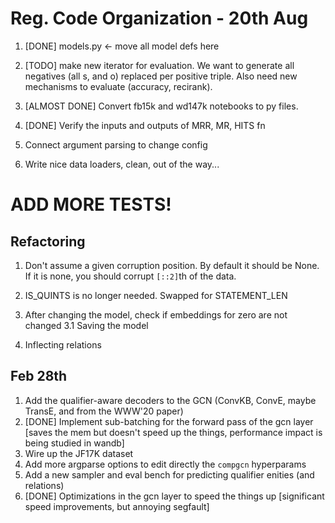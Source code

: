 # Reg. Code Organization -  20th Aug
1. [DONE] models.py <- move all model defs here
2. [TODO] make new iterator for evaluation.
    We want to generate all negatives (all s, and o) replaced per positive triple.
    Also need new mechanisms to evaluate (accuracy, recirank).
3. [ALMOST DONE] Convert fb15k and wd147k notebooks to py files.

1. [DONE] Verify the inputs and outputs of MRR, MR, HITS fn
1. Connect argument parsing to change config
1. Write nice data loaders, clean, out of the way...

# ADD MORE TESTS!

## Refactoring 
1. Don't assume a given corruption position. By default it should be None.
    If it is none, you should corrupt `[::2]`th of the data.
    
2. IS_QUINTS is no longer needed. Swapped for STATEMENT_LEN
3. After changing the model, check if embeddings for zero are not changed
    3.1 Saving the model
4. Inflecting relations


## Feb 28th
1. Add the qualifier-aware decoders to the GCN (ConvKB, ConvE, maybe TransE, and from the WWW'20 paper)
2. [DONE] Implement sub-batching for the forward pass of the gcn layer [saves the mem but doesn't speed up the things, performance impact is being studied in wandb]
3. Wire up the JF17K dataset
4. Add more argparse options to edit directly the `compgcn` hyperparams 
5. Add a new sampler and eval bench for predicting qualifier enities (and relations)
6. [DONE] Optimizations in the gcn layer to speed the things up [significant speed improvements, but annoying segfault]
